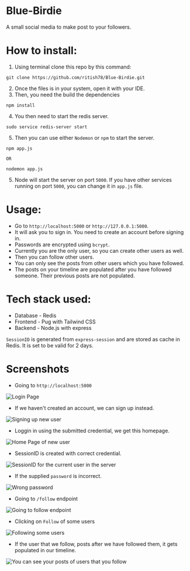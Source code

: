 # Blue-Birdie
A small social media to make post to your followers.



# How to install:
1. Using terminal clone this repo by this command:
````
git clone https://github.com/ritish78/Blue-Birdie.git
````
2. Once the files is in your system, open it with your IDE.
3. Then, you need the build the dependencies
````
npm install
````
4. You then need to start the redis server.
````
sudo service redis-server start
````
5. Then you can use either `Nodemon` or `npm` to start the server.
````
npm app.js

OR

nodemon app.js
````
5. Node will start the server on port `5000`. If you have other services running on port `5000`, you can change it in `app.js` file.


# Usage:
* Go to `http://localhost:5000` or `http://127.0.0.1:5000`.
* It will ask you to sign in. You need to create an account before signing in.
* Passwords are encrypted using `bcrypt`.
* Currently you are the only user, so you can create other users as well.
* Then you can follow other users.
* You can only see the posts from other users which you have followed.
* The posts on your timeline are populated after you have followed someone. Their previous posts are not populated.


# Tech stack used:
* Database - Redis
* Frontend - Pug with Tailwind CSS
* Backend - Node.js with express

`SessionID` is generated from `express-session` and are stored as cache in Redis. It is set to be valid for 2 days. 

# Screenshots
* Going to `http://localhost:5000`

![Login Page](https://user-images.githubusercontent.com/36816476/235047564-8c547e04-6f3a-4615-bd02-af67833762a3.png)
* If we haven't created an account, we can sign up instead.

![Signing up new user](https://user-images.githubusercontent.com/36816476/235047654-14edd0be-e97d-4563-9510-cb4e57cd4653.png)
* Loggin in using the submitted credential, we get this homepage.

![Home Page of new user](https://user-images.githubusercontent.com/36816476/235047742-6348e4a9-7500-4782-bd9c-74c7c88a5cba.png)
* SessionID is created with correct credential.

![SessionID for the current user in the server](https://user-images.githubusercontent.com/36816476/235047971-8a4383a6-a66c-4927-820e-9eab5d16123a.png)
* If the supplied `password` is incorrect.

![Wrong password](https://user-images.githubusercontent.com/36816476/235048253-0bdfb23a-f4fb-46ec-8b4c-38eb8a7c2aa2.png)
* Going to `/follow` endpoint

![Going to follow endpoint](https://user-images.githubusercontent.com/36816476/235047789-ed066d22-1404-4f47-8a86-0ac74a4dc8b5.png)
* Clicking on `Follow` of some users

![Following some users](https://user-images.githubusercontent.com/36816476/235047868-c4a7f1ed-bc87-495a-86d0-8162c4f1cd56.png)
* If the user that we follow, posts after we have followed them, it gets populated in our timeline.

![You can see your posts of users that you follow](https://user-images.githubusercontent.com/36816476/235048325-965a4747-b4b8-4c3d-a79e-a19a0a20b34a.png)
